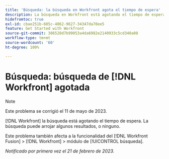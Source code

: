 ```yaml
---
title: 'Búsqueda: la búsqueda en Workfront agota el tiempo de espera'
description: La búsqueda en Workfront está agotando el tiempo de espera. La búsqueda puede arrojar algunos resultados, o ninguno.
hidefromtoc: true
exl-id: cbae251b-605c-4062-9627-34347da70ee5
feature: Get Started with Workfront
source-git-commit: 386528d7b99053a4da6982e2140933c5cd348a08
workflow-type: tm+mt
source-wordcount: '60'
ht-degree: 100%

---
```


# Búsqueda: búsqueda de [!DNL Workfront] agotada

<!--this issue is on WF and WFF TOCs. Valid issue, won't fix-->

>[!NOTE]
>
>Este problema se corrigió el 11 de mayo de 2023.

[!DNL Workfront] la búsqueda está agotando el tiempo de espera. La búsqueda puede arrojar algunos resultados, o ninguno.

Este problema también afecta a la funcionalidad del [!DNL Workfront Fusion] > [!DNL Workfront] > módulo de [!UICONTROL búsqueda].

_Notificado por primera vez el 21 de febrero de 2023._
